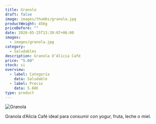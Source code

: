 ```yaml
---
title: Granola
draft: false
image: images/thumbs/granola.jpg
productWeight: 456g
priceBefore: ""
date: 2020-05-25T13:39:07+06:00
images:
  - images/granola.jpg
category:
  - Saludables
description: Granola d’Alicia Café
price: "5.60"
stock: si
overview:
  - label: Categoría
    data: Saludable
  - label: Precio
    data: 5.60€
type: product
---
```

![Granola](/images/granola.jpg "Granola")

Granola d’Alicia Café ideal para consumir con yogur, fruta, leche o miel.
